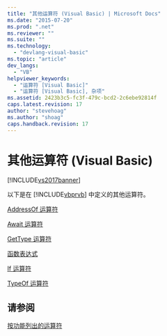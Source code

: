 ```yaml
---
title: "其他运算符 (Visual Basic) | Microsoft Docs"
ms.date: "2015-07-20"
ms.prod: ".net"
ms.reviewer: ""
ms.suite: ""
ms.technology: 
  - "devlang-visual-basic"
ms.topic: "article"
dev_langs: 
  - "VB"
helpviewer_keywords: 
  - "运算符 [Visual Basic]"
  - "运算符 [Visual Basic], 杂项"
ms.assetid: 2423b3c5-fc3f-479c-bcd2-2c6ebe92814f
caps.latest.revision: 17
author: "stevehoag"
ms.author: "shoag"
caps.handback.revision: 17
---
```

# 其他运算符 (Visual Basic)
[!INCLUDE[vs2017banner](../../../visual-basic/includes/vs2017banner.md)]

以下是在 [!INCLUDE[vbprvb](../../../csharp/programming-guide/concepts/linq/includes/vbprvb-md.md)] 中定义的其他运算符。  
  
 [AddressOf 运算符](../../../visual-basic/language-reference/operators/addressof-operator.md)  
  
 [Await 运算符](../../../visual-basic/language-reference/operators/await-operator.md)  
  
 [GetType 运算符](../../../visual-basic/language-reference/operators/gettype-operator.md)  
  
 [函数表达式](../../../visual-basic/language-reference/operators/function-expression.md)  
  
 [If 运算符](../../../visual-basic/language-reference/operators/if-operator.md)  
  
 [TypeOf 运算符](../../../visual-basic/language-reference/operators/typeof-operator.md)  
  
## 请参阅  
 [按功能列出的运算符](../../../visual-basic/language-reference/operators/operators-listed-by-functionality.md)